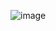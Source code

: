 ![image](https://github.com/ilrexho2011/Project-EULER-Possible-Solutions-Problems-301_to_400/assets/61479363/a2eb4473-fedf-4310-a999-15ab7ca1834f)

